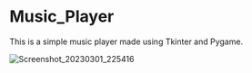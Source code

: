 # Music_Player
This is a simple music player made using Tkinter and Pygame.


![Screenshot_20230301_225416](https://user-images.githubusercontent.com/117273921/222215608-30d5174f-db3f-4769-856a-a26cd472d6db.png)
